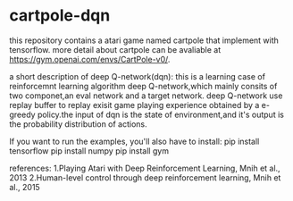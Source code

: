# cartpole-dqn
this repository contains a atari game named cartpole that implement with tensorflow. more detail about cartpole can be avaliable at 
https://gym.openai.com/envs/CartPole-v0/.

a short description of deep Q-network(dqn):
this is a learning case of reinforcemnt learning algorithm deep Q-network,which mainly consits of two componet,an eval network and a 
target network. deep Q-network use replay buffer to replay exisit game playing experience obtained by a e-greedy policy.the input of
dqn is the state of environment,and it's output is the probability distribution of actions.


If you want to run the examples, you'll also have to install:
pip install tensorflow
pip install numpy
pip install gym

references:
1.Playing Atari with Deep Reinforcement Learning, Mnih et al., 2013
2.Human-level control through deep reinforcement learning, Mnih et al., 2015
